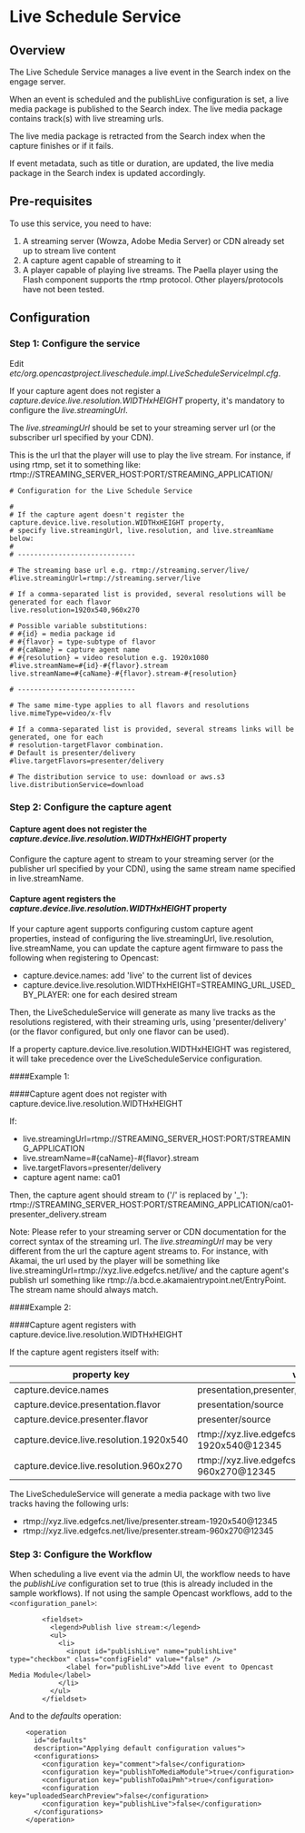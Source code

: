 Live Schedule Service
=====================

Overview
--------

The Live Schedule Service manages a live event in the Search index on the engage server.

When an event is scheduled and the publishLive configuration is set, a live media package is published to the Search index. The live media package contains track(s) with live streaming urls.

The live media package is retracted from the Search index when the capture finishes or if it fails.

If event metadata, such as title or duration, are updated, the live media package in the Search index is updated accordingly.

Pre-requisites
--------------

To use this service, you need to have:

1. A streaming server (Wowza, Adobe Media Server) or CDN already set up to stream live content
2. A capture agent capable of streaming to it
3. A player capable of playing live streams. The Paella player using the Flash component supports the rtmp protocol. Other players/protocols have not been tested.

Configuration
-------------

### Step 1: Configure the service

Edit  _etc/org.opencastproject.liveschedule.impl.LiveScheduleServiceImpl.cfg_.

If your capture agent does not register a _capture.device.live.resolution.WIDTHxHEIGHT_ property, it's mandatory to configure the _live.streamingUrl_. 

The _live.streamingUrl_ should be set to your streaming server url (or the subscriber url specified by your CDN).

This is the url that the player will use to play the live stream.
For instance, if using rtmp, set it to something like: rtmp://STREAMING_SERVER_HOST:PORT/STREAMING_APPLICATION/

```
# Configuration for the Live Schedule Service

#
# If the capture agent doesn't register the capture.device.live.resolution.WIDTHxHEIGHT property,
# specify live.streamingUrl, live.resolution, and live.streamName below:
#
# -----------------------------

# The streaming base url e.g. rtmp://streaming.server/live/
#live.streamingUrl=rtmp://streaming.server/live

# If a comma-separated list is provided, several resolutions will be generated for each flavor
live.resolution=1920x540,960x270

# Possible variable substitutions:
# #{id} = media package id
# #{flavor} = type-subtype of flavor
# #{caName} = capture agent name
# #{resolution} = video resolution e.g. 1920x1080
#live.streamName=#{id}-#{flavor}.stream
live.streamName=#{caName}-#{flavor}.stream-#{resolution}

# -----------------------------

# The same mime-type applies to all flavors and resolutions
live.mimeType=video/x-flv

# If a comma-separated list is provided, several streams links will be generated, one for each
# resolution-targetFlavor combination.
# Default is presenter/delivery
#live.targetFlavors=presenter/delivery

# The distribution service to use: download or aws.s3
live.distributionService=download
```

### Step 2: Configure the capture agent

#### Capture agent does not register the _capture.device.live.resolution.WIDTHxHEIGHT_ property 

Configure the capture agent to stream to your streaming server (or the publisher url specified by your CDN), using the same stream name specified in live.streamName.

#### Capture agent registers the _capture.device.live.resolution.WIDTHxHEIGHT_ property 

If your capture agent supports configuring custom capture agent properties, instead of configuring the live.streamingUrl,
live.resolution, live.streamName, 
you can update the capture agent firmware to pass the following when registering to Opencast:

- capture.device.names: add 'live' to the current list of devices
- capture.device.live.resolution.WIDTHxHEIGHT=STREAMING_URL_USED_BY_PLAYER: one for each desired stream

Then, the LiveScheduleService will generate as many live tracks as the resolutions registered, with their streaming urls, 
using 'presenter/delivery' (or the flavor configured, but only one flavor can be used).

If a property capture.device.live.resolution.WIDTHxHEIGHT was registered, it will take precedence over the LiveScheduleService
configuration.

####Example 1: 

####Capture agent does not register with capture.device.live.resolution.WIDTHxHEIGHT

If:

- live.streamingUrl=rtmp://STREAMING_SERVER_HOST:PORT/STREAMING_APPLICATION
- live.streamName=#{caName}-#{flavor}.stream
- live.targetFlavors=presenter/delivery
- capture agent name: ca01

Then, the capture agent should stream to ('/' is replaced by '_'): rtmp://STREAMING_SERVER_HOST:PORT/STREAMING_APPLICATION/ca01-presenter_delivery.stream

Note: Please refer to your streaming server or CDN documentation for the correct syntax of the streaming url.
The _live.streamingUrl_ may be very different from the url the capture agent streams to.
For instance, with Akamai, the url used by the player will be something like live.streamingUrl=rtmp://xyz.live.edgefcs.net/live/ and the capture agent's publish url something like rtmp://a.bcd.e.akamaientrypoint.net/EntryPoint. The stream name should always match.

####Example 2: 

####Capture agent registers with capture.device.live.resolution.WIDTHxHEIGHT

If the capture agent registers itself with:

|property  key|value|
|-------------|-----|
|capture.device.names|presentation,presenter,live|
|capture.device.presentation.flavor|presentation/source|
|capture.device.presenter.flavor|presenter/source|
|capture.device.live.resolution.1920x540|rtmp://xyz.live.edgefcs.net/live/presenter.stream-1920x540@12345|
|capture.device.live.resolution.960x270|rtmp://xyz.live.edgefcs.net/live/presenter.stream-960x270@12345|

The LiveScheduleService will generate a media package with two live tracks having the following urls:

- rtmp://xyz.live.edgefcs.net/live/presenter.stream-1920x540@12345
- rtmp://xyz.live.edgefcs.net/live/presenter.stream-960x270@12345


### Step 3: Configure the Workflow

When scheduling a live event via the admin UI, the workflow needs to have the _publishLive_ configuration set to true (this is already included in the sample workflows).
If not using the sample Opencast workflows, add to the `<configuration_panel>`:

```
        <fieldset>
          <legend>Publish live stream:</legend>
          <ul>
            <li>
              <input id="publishLive" name="publishLive" type="checkbox" class="configField" value="false" />
              <label for="publishLive">Add live event to Opencast Media Module</label>
            </li>
          </ul>
        </fieldset>        
```

And to the _defaults_ operation:

```
    <operation
      id="defaults"
      description="Applying default configuration values">
      <configurations>
        <configuration key="comment">false</configuration>
        <configuration key="publishToMediaModule">true</configuration>
        <configuration key="publishToOaiPmh">true</configuration>
        <configuration key="uploadedSearchPreview">false</configuration>
        <configuration key="publishLive">false</configuration>        
      </configurations>
    </operation>
```
